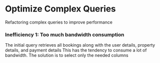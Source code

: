 # Optimize Complex Queries
Refactoring complex queries to improve performance

### Inefficiency 1: Too much bandwidth consumption
The initial query retrieves all bookings along with the user details, property details, and payment details
This has the tendency to consume a lot of bandwidth.
The solution is to select only the needed columns
